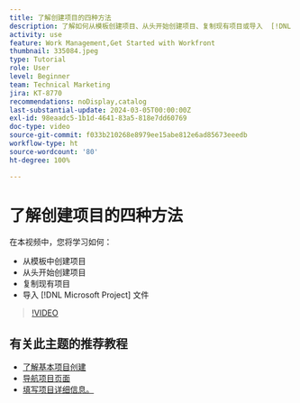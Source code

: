 ```yaml
---
title: 了解创建项目的四种方法
description: 了解如何从模板创建项目、从头开始创建项目、复制现有项目或导入  [!DNL Microsoft Project]  文件。
activity: use
feature: Work Management,Get Started with Workfront
thumbnail: 335084.jpeg
type: Tutorial
role: User
level: Beginner
team: Technical Marketing
jira: KT-8770
recommendations: noDisplay,catalog
last-substantial-update: 2024-03-05T00:00:00Z
exl-id: 98eaadc5-1b1d-4641-83a5-818e7dd60769
doc-type: video
source-git-commit: f033b210268e8979ee15abe812e6ad85673eeedb
workflow-type: ht
source-wordcount: '80'
ht-degree: 100%

---
```


# 了解创建项目的四种方法

在本视频中，您将学习如何：

* 从模板中创建项目
* 从头开始创建项目
* 复制现有项目
* 导入 [!DNL Microsoft Project] 文件

>[!VIDEO](https://video.tv.adobe.com/v/335084/?quality=12&learn=on&enablevpops)

## 有关此主题的推荐教程

* [了解基本项目创建](/help/manage-work/projects/understand-basic-project-creation.md)
* [导航项目页面](/help/manage-work/projects/navigate-the-project-page.md)
* [填写项目详细信息。](/help/manage-work/projects/fill-in-the-project-details.md)

